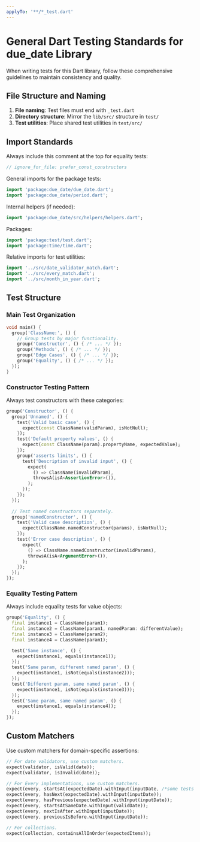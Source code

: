 ```yaml
---
applyTo: '**/*_test.dart'
---
```


# General Dart Testing Standards for due_date Library

When writing tests for this Dart library, follow these comprehensive guidelines to maintain consistency and quality.

## File Structure and Naming

1. **File naming**: Test files must end with `_test.dart`
2. **Directory structure**: Mirror the `lib/src/` structure in `test/`
3. **Test utilities**: Place shared test utilities in `test/src/`

## Import Standards

Always include this comment at the top for equality tests:
```dart
// ignore_for_file: prefer_const_constructors
```

General imports for the package tests:
```dart
import 'package:due_date/due_date.dart';
import 'package:due_date/period.dart';
```

Internal helpers (if needed):
```dart
import 'package:due_date/src/helpers/helpers.dart';
```

Packages:
```dart
import 'package:test/test.dart';
import 'package:time/time.dart';
```

Relative imports for test utilities:
```dart
import '../src/date_validator_match.dart';
import '../src/every_match.dart';
import '../src/month_in_year.dart';
```

## Test Structure

### Main Test Organization

```dart
void main() {
  group('ClassName:', () {
    // Group tests by major functionality.
    group('Constructor', () { /* ... */ });
    group('Methods', () { /* ... */ });
    group('Edge Cases', () { /* ... */ });
    group('Equality', () { /* ... */ });
  });
}
```

### Constructor Testing Pattern

Always test constructors with these categories:

```dart
group('Constructor', () {
  group('Unnamed', () {
    test('Valid basic case', () {
      expect(const ClassName(validParam), isNotNull);
    });
    test('Default property values', () {
      expect(const ClassName(param).propertyName, expectedValue);
    });
    group('asserts limits', () {
      test('Description of invalid input', () {
        expect(
          () => ClassName(invalidParam),
          throwsA(isA<AssertionError>()),
        );
      });
    });
  });
  
  // Test named constructors separately.
  group('namedConstructor', () {
    test('Valid case description', () {
      expect(ClassName.namedConstructor(params), isNotNull);
    });
    test('Error case description', () {
      expect(
        () => ClassName.namedConstructor(invalidParams),
        throwsA(isA<ArgumentError>()),
      );
    });
  });
});
```

### Equality Testing Pattern

Always include equality tests for value objects:

```dart
group('Equality', () {
  final instance1 = ClassName(param1);
  final instance2 = ClassName(param1, namedParam: differentValue);
  final instance3 = ClassName(param2);
  final instance4 = ClassName(param1);

  test('Same instance', () {
    expect(instance1, equals(instance1));
  });
  test('Same param, different named param', () {
    expect(instance1, isNot(equals(instance2)));
  });
  test('Different param, same named param', () {
    expect(instance1, isNot(equals(instance3)));
  });
  test('Same param, same named param', () {
    expect(instance1, equals(instance4));
  });
});
```

## Custom Matchers

Use custom matchers for domain-specific assertions:

```dart
// For date validators, use custom matchers.
expect(validator, isValid(date));
expect(validator, isInvalid(date));

// For Every implementations, use custom matchers.
expect(every, startsAt(expectedDate).withInput(inputDate, /*some tests may use this, its optional*/ limit: limit));
expect(every, hasNext(expectedDate).withInput(inputDate));
expect(every, hasPrevious(expectedDate).withInput(inputDate));
expect(every, startsAtSameDate.withInput(validDate));
expect(every, nextIsAfter.withInput(inputDate));
expect(every, previousIsBefore.withInput(inputDate));

// For collections.
expect(collection, containsAllInOrder(expectedItems));
```
